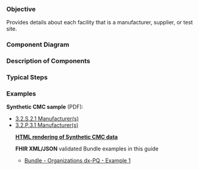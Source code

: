 ### Objective
Provides details about each facility that is a manufacturer, supplier, or test site.

### Component Diagram
 
### Description of Components

### Typical Steps

### Examples
**Synthetic CMC sample** (PDF):
<html>
<body>
<ul><li><a href="https://github.com/HL7/uv-dx-pq/raw/master/input/examples-pdf/3.2.S.2.1_Manufacturer(s).pdf">3.2.S.2.1 Manufacturer(s)</a></li>
<li><a href="https://github.com/HL7/uv-dx-pq/raw/master/input/examples-pdf/3.2.P.3.1_Manufacturer(s).pdf">3.2.P.3.1 Manufacturer(s)</a></li>
</body>
</html>

**[HTML rendering of Synthetic CMC data](organizations_rend.html)**

**FHIR XML/JSON** validated Bundle examples in this guide
* [Bundle - Organizations dx-PQ - Example 1](https://build.fhir.org/ig/HL7/uv-dx-pq/Bundle-bundle-organizations-dxpq-ex1.html)